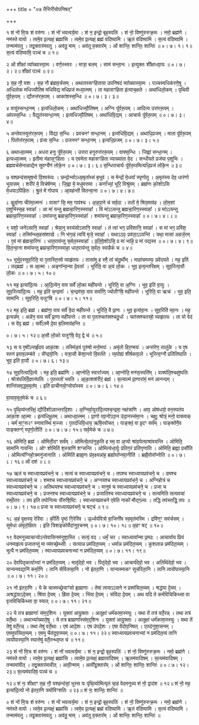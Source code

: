 +++
title = "०७ तैत्तिरीयोपनिषत्"

+++


१ शं नो॑ मि॒त्रः शं वरु॑णः । शं नो॑ भवत्वर्य॒मा । शं न॒ इन्द्रो॒
बृह॒स्पतिः॑ । शं नो॒ विष्णु॑रुरुक्र॒मः । नमो॒ ब्रह्म॑णे । नम॑स्ते वायो ।
त्वमे॒व प्र॒त्यक्षं॒ ब्रह्मा॑सि । त्वमे॒व प्र॒त्यक्षं॒ ब्रह्म॑ वदिष्यामि । ऋ॒तं
व॑दिष्यामि । स॒त्यं व॑दिष्यामि । तन्माम॑वतु । तद्व॒क्तार॑मवतु । अव॑तु॒ माम् ।
अव॑तु व॒क्तार᳚म् । ओं शान्तिः॒ शान्तिः॒ शान्तिः॑ ॥ ०। ७। १। १॥ स॒त्यं व॑दिष्यामि॒
पञ्च॑ च ॥ १॥

२ ओं शीक्षां व्या᳚ख्यास्या॒मः । वर्ण॒स्स्वरः । मात्रा॒ बलम् । साम॑ सन्ता॒नः । इत्युक्तः
शी᳚क्षाध्या॒यः ॥ ०। ७। २। २॥ शीक्षां पञ्च॑ ॥ २॥

३ स॒ह नौ॒ यशः । स॒ह नौ ब्र॑ह्मव॒र्चसम् । अथातस्सꣳहिताया उपनिषदं
व्या᳚ख्यास्या॒मः । पञ्चस्वधिक॑रणे॒षु । अधिलोक मधिज्यौतिष मधिविद्य मधिप्रज॑
मध्या॒त्मम् । ता महासꣳहिता इ॑त्याच॒क्षते । अथा॑धिलो॒कम् । पृथिवी पू᳚र्वरू॒पम्
। द्यौरुत्त॑ररू॒पम् । आका॑शस्स॒न्धिः ॥ ०। ७। ३। ३॥

४ वायु॑स्सन्धा॒नम् । इत्य॑धिलो॒कम् । अथा॑धिज्यौ॒तिषम् । अग्निः पू᳚र्वरू॒पम् ।
आदित्य उत्त॑ररू॒पम् । आ॑पस्स॒न्धिः । वैद्युत॑स्सन्धा॒नम् । इत्य॑धिज्यौ॒तिषम् ।
अथा॑धिवि॒द्यम् । आचार्यः पू᳚र्वरू॒पम् ॥ ०। ७। ३। ४॥

५ अन्तेवास्युत्त॑ररू॒पम् । वि॑द्या स॒न्धिः । प्रवचनꣳ॑ सन्धा॒नम् ।
इत्य॑धिवि॒द्यम् । अथाधि॒प्रजम् । माता पू᳚र्वरू॒पम् । पितोत्त॑ररू॒पम् । प्र॑जा
स॒न्धिः । प्रजननꣳ॑ सन्धा॒नम् । इत्यधि॒प्रजम् ॥ ०। ७। ३। ५॥

६ अथाध्या॒त्मम् । अधरा हनुः पू᳚र्वरू॒पम् । उत्तरा हनुरुत्त॑ररू॒पम् । वाक्स॒न्धिः ।
जिह्वा॑ सन्धा॒नम् । इत्यध्या॒त्मम् । इतीमा म॑हास॒ꣳ॒हिताः । य एवमेता महासꣳहिता
व्याख्या॑ता वे॒द । सन्धीयते प्रज॑या प॒शुभिः । ब्रह्मवर्चसेनान्नाद्येन सुवर्ग्येण॑
लोके॒न ॥ ०। ७। ३। ६॥ स॒न्धिराचार्यः पू᳚र्वरू॒पमित्यधि॒प्रजं लो॑के॒न ॥ ३॥

७ यश्छन्द॑सामृष॒भो वि॒श्वरू॑पः । छन्दो॒भ्योऽध्य॒मृता᳚थ्सं ब॒भूव॑ ।
स मेन्द्रो॑ मे॒धया᳚ स्पृणोतु । अ॒मृत॑स्य देव॒ धार॑णो भूयासम् । शरी॑रं मे॒
विच॑र्षणम् । जि॒ह्वा मे॒ मधु॑मत्तमा । कर्णा᳚भ्यां॒ भूरि॒ विश्रु॑वम् । ब्रह्म॑णः
को॒शो॑ऽसि मे॒धयाऽपि॑हितः । श्रु॒तं मे॑ गोपाय । आ॒वह॑न्ती वितन्वा॒ना ॥ ०। ७। ४। ७॥

८ कु॒र्वा॒णा चीर॑मा॒त्मनः॑ । वासाꣳ॑ सि॒ मम॒ गाव॑श्च । अ॒न्न॒पा॒ने
च॑ सर्व॒दा । ततो॑ मे॒ श्रिय॒माव॑ह । लो॒म॒शां प॒शुभि॑स्स॒ह स्वाहा᳚
। आ मा॑ यन्तु ब्रह्मचा॒रिण॒स्स्वाहा᳚ । वि मा॑ऽऽयन्तु ब्रह्मचा॒रिण॒स्स्वाहा᳚ । प्र
मा॑ऽऽयन्तु ब्रह्मचा॒रिण॒स्स्वाहा᳚ । दमा॑यन्तु ब्रह्मचा॒रिण॒स्स्वाहा᳚ । शमा॑यन्तु
ब्रह्मचा॒रिण॒स्स्वाहा᳚ ॥ ०। ७। ४। ८॥

९ यशो॒ जने॑ऽसानि॒ स्वाहा᳚ । श्रेया॒न्॒ वस्य॑सोऽसानि॒ स्वाहा᳚ । तं त्वा॑ भग॒
प्रवि॑शानि॒ स्वाहा᳚ । स मा॑ भग॒ प्रवि॑श॒ स्वाहा᳚ । तस्मि᳚न्थ्स॒हस्र॑शाखे ।
नि भ॑गा॒हं त्वयि॑ मृजे॒ स्वाहा᳚ । यथाऽऽपः॒ प्रव॑ता॒ऽऽयन्ति॑ । यथा॒
मासा॑ अहर्ज॒रम् । ए॒वं मां ब्र॑ह्मचा॒रिणः॑ । धात॒राय॑न्तु स॒र्वत॒स्स्वाहा᳚
। प्र॒ति॒वे॒शो॑ऽसि॒ प्र मा॑ भाहि॒ प्र मा॑ पद्यस्व ॥ ०। ७। ४। ९॥ वि॒त॒न्वा॒ना
शमा॑यन्तु ब्रह्मचा॒रिण॒स्स्वाहा॒ धात॒राय॑न्तु स॒र्वतः॒ स्वाहैकं॑ च ॥ ४॥

१० भूर्भुव॒स्सुव॒रिति॒ वा ए॒तास्ति॒स्रो व्याहृ॑तयः । तासा॑मु ह स्मै॒ तां
च॑तु॒र्थीम् । माहा॑चमस्यः॒ प्रवे॑दयते । मह॒ इति॑ । तद्ब्रह्म॑ । स आ॒त्मा ।
अङ्गा᳚न्य॒न्या दे॒वताः᳚ । भूरिति॒ वा अ॒यं लो॒कः । भुव॒ इत्य॒न्तरि॑क्षम् ।
सुव॒रित्य॒सौ लो॒कः ॥ ०। ७। ५। १०॥

११ मह॒ इत्या॑दि॒त्यः । आ॒दि॒त्येन॒ वाव सर्वे॑ लो॒का मही॑यन्ते । भूरिति॒ वा
अ॒ग्निः । भुव॒ इति॑ वा॒युः । सुव॒रित्या॑दि॒त्यः । मह॒ इति॑ च॒न्द्रमाः᳚ ।
च॒न्द्रम॑सा॒ वाव सर्वा॑णि॒ ज्योतीꣳ॑षि॒ मही॑यन्ते । भूरिति॒ वा ऋचः॑ ।
भुव॒ इति॒ सामा॑नि । सुव॒रिति॒ यजूꣳ॑षि ॥ ०। ७। ५। ११॥

१२ मह॒ इति॒ ब्रह्म॑ । ब्रह्म॑णा॒ वाव सर्वे॑ वे॒दा मही॑यन्ते । भूरिति॒ वै
प्रा॒णः । भुव॒ इत्य॑पा॒नः । सुव॒रिति॑ व्या॒नः । मह॒ इत्यन्न᳚म् । अन्ने॑न॒ वाव
सर्वे᳚ प्रा॒णा मही॑यन्ते । ता वा ए॒ताश्चत॑स्रश्चतु॒र्धा । चत॑स्रश्चतस्रो॒
व्याहृ॑तयः । ता यो वेद॑ । स वे॑द॒ ब्रह्म॑ । सर्वे᳚ऽस्मै दे॒वा ब॒लिमाव॑हन्ति ॥

०। ७। ५। १२॥ अ॒सौ लो॒को यजूꣳ॑षि॒ वेद॒ द्वे च॑ ॥ ५॥

१३ स य ए॒षो᳚ऽन्तर्हृ॑दय आका॒शः । तस्मि॑न्न॒यं पुरु॑षो मनो॒मयः॑ ।
अमृ॑तो हिर॒ण्मयः॑ । अन्त॑रेण॒ तालु॑के । य ए॒ष स्तन॑ इवाव॒लम्ब॑ते ।
से᳚न्द्रयो॒निः । यत्रा॒सौ के॑शा॒न्तो वि॒वर्त॑ते । व्य॒पोह्य॑ शीर्षकपा॒ले ।
भूरित्य॒ग्नौ प्रति॑तिष्ठति । भुव॒ इति॑ वा॒यौ ॥ ०। ७। ६। १३॥

१४ सुव॒रित्या॑दि॒त्ये । मह॒ इति॒ ब्रह्म॑णि । आ॒प्नोति॒ स्वारा᳚ज्यम् । आ॒प्नोति॒
मन॑स॒स्पति᳚म् । वाक्प॑ति॒श्चक्षु॑ष्पतिः । श्रोत्र॑पतिर्वि॒ज्ञान॑पतिः ।
ए॒तत्ततो॑ भवति । आ॒का॒शश॑रीरं॒ ब्रह्म॑ । स॒त्यात्म॑ प्रा॒णारा॑मं॒ मन॑
आनन्दम् । शान्ति॑समृद्धम॒मृत᳚म् । इति॑ प्राचीनयो॒ग्योपा᳚स्स्व ॥ ०। ७। ६। १४॥

वा॒याव॒मृत॒मेकं॑ च ॥ ६॥

१५ पृ॒थि॒व्य॑न्तरि॑क्षं॒ द्यौर्दिशो॑ऽवान्तरदि॒शाः ।
अ॒ग्निर्वा॒युरा॑दि॒त्यश्च॒न्द्रमा॒ नक्ष॑त्राणि । आप॒ ओष॑धयो॒ वन॒स्पत॑य
आका॒श आ॒त्मा । इत्य॑धिभू॒तम् । अथाध्या॒त्मम् । प्रा॒णो व्या॒नो॑ऽपा॒न
उ॑दा॒नस्स॑मा॒नः । चक्षुः॒ श्रोत्रं॒ मनो॒ वाक्त्वक् । चर्म॑ मा॒ꣳ॒स२ꣳ
स्नावास्थि॑ म॒ज्जा । ए॒तद॑धिवि॒धाय॒ ऋषि॒रवो॑चत् । पाङ्क्तं॒ वा इ॒दꣳ
सर्व᳚म् । पाङ्क्ते॑नै॒व पाङ्क्तग्ग्॑ स्पृणो॒तीति॑ ॥ ०। ७। ७। १५॥ सर्व॒मेकं॑ च ॥ ७॥

१६ ओमिति॒ ब्रह्म॑ । ओमिती॒दꣳ सर्व᳚म् । ओमित्ये॒तद॑नुकृति ह स्म॒ वा अ॒प्यो
श्रा॑व॒येत्याश्रा॑वयन्ति । ओमिति॒ सामा॑नि गायन्ति । ओꣳ शोमिति॑ श॒स्त्राणि॑
शꣳसन्ति । ओमित्य॑ध्व॒र्युः प्र॑तिग॒रं प्रति॑गृणाति । ओमिति॒ ब्रह्मा॒
प्रसौ॑ति । ओमित्य॑ग्निहो॒त्रमनु॑जानाति । ओमिति॑ ब्राह्म॒णः प्र॑व॒क्ष्यन्ना॑ह॒
ब्रह्मोपा᳚प्नवा॒नीति॑ । ब्रह्मै॒वोपा᳚प्नोति ॥ ०। ७। ८। १६॥ ओं दश॑ ॥ ८॥

१७ ऋतं च स्वाध्यायप्रव॑चने॒ च । सत्यं च स्वाध्यायप्रव॑चने॒ च ।
तपश्च स्वाध्यायप्रव॑चने॒ च । दमश्च स्वाध्यायप्रव॑चने॒ च । शमश्च
स्वाध्यायप्रव॑चने॒ च । अग्नयश्च स्वाध्यायप्रव॑चने॒ च । अग्निहोत्रं
च स्वाध्यायप्रव॑चने॒ च । अतिथयश्च स्वाध्यायप्रव॑चने॒ च । मानुषं
च स्वाध्यायप्रव॑चने॒ च । प्रजा च स्वाध्यायप्रव॑चने॒ च । प्रजनश्च
स्वाध्यायप्रव॑चने॒ च । प्रजातिश्च स्वाध्यायप्रव॑चने॒ च । सत्यमिति सत्यवचा॑
राथी॒तरः । तप इति तपोनित्यः पौ॑रुशि॒ष्टिः । स्वाध्यायप्रवचने एवेति नाको॑
मौद्ग॒ल्यः । तद्धि तप॑स्तद्धि॒ तपः ॥ ०। ७। ९। १७॥ प्रजा च स्वाध्यायप्रव॑चने॒
च षट्च॑ ॥ ९॥

१८ अ॒हं वृ॒क्षस्य॒ रेरि॑वा । की॒र्तिः पृ॒ष्ठं गि॒रेरि॑व । ऊ॒र्ध्वप॑वित्रो
वा॒जिनी॑व स्व॒मृत॑मस्मि । द्रवि॑ण॒ꣳ॒ सव॑र्चसम् । सुमेधा अ॑मृतो॒क्षितः
। इति त्रिशङ्कोर्वेदा॑नुव॒चनम् ॥ ०। ७। १०। १८॥ अ॒हꣳ षट् ॥ १०॥

१९ वेदमनूच्याचाऱ्योऽन्तेवासिनम॑नुशा॒स्ति । सत्यं॒ वद । धर्मं॒ चर । स्वाध्याया᳚न्मा
प्र॒मदः । आचार्याय प्रियं धनमाहृत्य प्रजातन्तुं मा व्य॑वच्छे॒थ्सीः । सत्यान्न
प्रम॑दित॒व्यम् । धर्मान्न प्रम॑दित॒व्यम् । कुशलान्न प्रम॑दित॒व्यम् । भूत्यै न
प्रम॑दित॒व्यम् । स्वाध्यायप्रवचनाभ्यां न प्रम॑दित॒व्यम् ॥ ०। ७। ११। १९॥

२० देवपितृकार्याभ्यां न प्रम॑दित॒व्यम् । मातृ॑देवो॒ भव । पितृ॑देवो॒ भव ।
आचार्य॑देवो॒ भव । अतिथि॑देवो॒ भव । यान्यनवद्यानि॑ कर्मा॒णि । तानि सेवि॑तव्या॒नि
। नो इ॑तरा॒णि । यान्यस्माकꣳ सुच॑रिता॒नि । तानि त्वयो॑पास्या॒नि ॥ ०। ७। ११। २०॥

२१ नो इ॑तरा॒णि । ये के चास्मच्छ्रेयाꣳ॑सो ब्रा॒ह्मणाः । तेषां त्वयाऽऽसने न
प्रश्व॑सित॒व्यम् । श्रद्ध॑या दे॒यम् । अश्रद्ध॑याऽदे॒यम् । श्रि॑या दे॒यम् ।
ह्रि॑या दे॒यम् । भि॑या दे॒यम् । संवि॑दा दे॒यम् । अथ यदि ते कर्मविचिकिथ्सा वा
वृत्तविचिकि॑थ्सा वा॒ स्यात् ॥ ०। ७। ११। २१॥

२२ ये तत्र ब्राह्मणाः᳚ संम॒र्॒शिनः । युक्ता॑ आयु॒क्ताः । अलूक्षा॑ धर्म॑कामा॒स्स्युः ।
यथा ते॑ तत्र॑ वर्ते॒रन्न् । तथा तत्र॑ वर्ते॒थाः । अथाभ्या᳚ख्याते॒षु । ये तत्र
ब्राह्मणा᳚स्संम॒र्॒शिनः । युक्ता॑ आयु॒क्ताः । अलूक्षा॑ धर्म॑कामा॒स्स्युः । यथा ते॑
तेषु॑ वर्ते॒रन्न् । तथा तेषु॑ वर्ते॒थाः । एष॑ आदे॒शः । एष उ॑पदे॒शः । एषा
वे॑दोप॒निषत् । एतद॑नुशा॒सनम् । एवमुपा॑सित॒व्यम् । एवमु चैत॑दुपा॒स्यम् ॥ ०। ७। ११। २२॥ स्वाध्यायप्रवचनाभ्यां न प्रम॑दित॒व्यं तानि त्वयो॑पास्या॒नि स्यात्तेषु॑
वर्ते॒रन्थ्स॒प्त च॑ ॥ ११॥

२३ शं नो॑ मि॒त्रः शं वरु॑णः । शं नो॑ भवत्वर्य॒मा । शं न॒ इन्द्रो॒
बृह॒स्पतिः॑ । शं नो॒ विष्णु॑रुरुक्र॒मः । नमो॒ ब्रह्म॑णे । नम॑स्ते वायो । त्वमे॒व
प्र॒त्यक्षं॒ ब्रह्मा॑सि । त्वामे॒व प्र॒त्यक्षं॒ ब्रह्मावा॑दिषम् । ऋ॒तम॑वादिषम्
। स॒त्यम॑वादिषम् । तन्मामा॑वीत् । तद्व॒क्तार॑मावीत् । आवी॒न्माम् । आवी᳚द्व॒क्तार᳚म्
। ओं शान्तिः॒ शान्तिः॒ शान्तिः॑ ॥ ०। ७। १२। २३॥ स॒त्यम॑वादिषं॒ पञ्च॑ च ॥

१२॥ शं नः॒ शीक्षाꣳ स॒ह नौ॒ यश्छन्द॑सां॒ भूस्स यः पृ॑थि॒व्योमित्यृतं
चा॒हं वेदमनूच्य शं नो॒ द्वाद॑श ॥ १२॥ शं नो॒ मह॒ इत्या॑दि॒त्यो नो इ॑तरा॒णि
त्रयो॑विꣳशतिः ॥ २३॥ शं नः॒ शान्तिः॒ शान्तिः॑ ॥

० शं नो॑ मि॒त्रः शं वरु॑णः । शं नो॑ भवत्वर्य॒मा । शं न॒ इन्द्रो॒
बृह॒स्पतिः॑ । शं नो॒ विष्णु॑रुरुक्र॒मः । नमो॒ ब्रह्म॑णे । नम॑स्ते वायो ।
त्वमे॒व प्र॒त्यक्षं॒ ब्रह्मा॑सि । त्वमे॒व प्र॒त्यक्षं॒ ब्रह्म॑ वदिष्यामि । ऋ॒तं
व॑दिष्यामि । स॒त्यं व॑दिष्यामि । तन्माम॑वतु । तद्व॒क्तार॑मवतु । अव॑तु॒ माम् ।
अव॑तु व॒क्तार᳚म् । ओं शान्तिः॒ शान्तिः॒ शान्तिः॑ ॥
